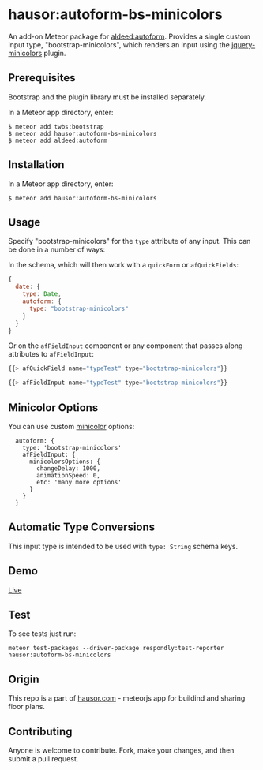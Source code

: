 hausor:autoform-bs-minicolors
=========================

An add-on Meteor package for [aldeed:autoform](https://github.com/aldeed/meteor-autoform). Provides a single custom input type, "bootstrap-minicolors", which renders an input using the [jquery-minicolors](http://labs.abeautifulsite.net/jquery-minicolors/) plugin.

## Prerequisites

Bootstrap and the plugin library must be installed separately.

In a Meteor app directory, enter:

```
$ meteor add twbs:bootstrap
$ meteor add hausor:autoform-bs-minicolors
$ meteor add aldeed:autoform
```

## Installation

In a Meteor app directory, enter:

```
$ meteor add hausor:autoform-bs-minicolors
```

## Usage

Specify "bootstrap-minicolors" for the `type` attribute of any input. This can be done in a number of ways:

In the schema, which will then work with a `quickForm` or `afQuickFields`:

```js
{
  date: {
    type: Date,
    autoform: {
      type: "bootstrap-minicolors"
    }
  }
}
```

Or on the `afFieldInput` component or any component that passes along attributes to `afFieldInput`:

```js
{{> afQuickField name="typeTest" type="bootstrap-minicolors"}}

{{> afFieldInput name="typeTest" type="bootstrap-minicolors"}}
```

## Minicolor Options

You can use custom [minicolor](http://labs.abeautifulsite.net/jquery-minicolors/) options:

```
  autoform: {
    type: 'bootstrap-minicolors'
    afFieldInput: {
      minicolorsOptions: {
        changeDelay: 1000,
        animationSpeed: 0,
        etc: 'many more options'
      }
    }
  }
```

## Automatic Type Conversions

This input type is intended to be used with `type: String` schema keys.

## Demo

[Live](http://autoform-bs-minicolors.meteor.com)

## Test

To see tests just run:

    meteor test-packages --driver-package respondly:test-reporter hausor:autoform-bs-minicolors
    
## Origin

This repo is a part of [hausor.com](http://hausor.com) - meteorjs app for buildind and sharing floor plans.

## Contributing

Anyone is welcome to contribute. Fork, make your changes, and then submit a pull request.
